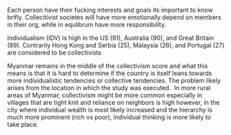 Each person have their fucking interests and goals its important to know brifly.
Collecitivist societes will have more emotionally depend on members in their org, while in equlibrum have more responsibility.

Individualism (IDV) is high in the US (91), Australia (90), and Great Britain (89). Contrarily Hong Kong and Serbia (25), Malaysia (26), and Portugal (27) are considered to be collectivists

Myanmar remains in the middle of the collectivism score and what this means is that it is hard to determine if the country is itself leans towards more individualistic tendencies or collective tendencies. The problem likely arises from the location in which the study was executed.  In more rural areas of Myanmar, collectivism might be more common especially in villages that are tight knit and reliance on neighbors is high however, in the city where individual wealth is most likely increased and the hierarchy is much more prominent (rich vs poor), individual thinking is more likely to take place.